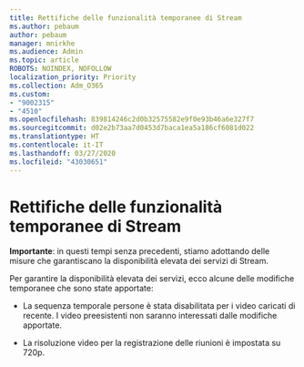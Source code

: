 ```yaml
---
title: Rettifiche delle funzionalità temporanee di Stream
ms.author: pebaum
author: pebaum
manager: mnirkhe
ms.audience: Admin
ms.topic: article
ROBOTS: NOINDEX, NOFOLLOW
localization_priority: Priority
ms.collection: Adm_O365
ms.custom:
- "9002315"
- "4510"
ms.openlocfilehash: 839814246c2d0b32575582e9f0e93b46a6e327f7
ms.sourcegitcommit: d02e2b73aa7d0453d7baca1ea5a186cf6081d022
ms.translationtype: HT
ms.contentlocale: it-IT
ms.lasthandoff: 03/27/2020
ms.locfileid: "43030651"
---
```

# <a name="stream-temporary-feature-adjustments"></a>Rettifiche delle funzionalità temporanee di Stream

**Importante**: in questi tempi senza precedenti, stiamo adottando delle misure che garantiscano la disponibilità elevata dei servizi di Stream.

Per garantire la disponibilità elevata dei servizi, ecco alcune delle modifiche temporanee che sono state apportate: 

- La sequenza temporale persone è stata disabilitata per i video caricati di recente. I video preesistenti non saranno interessati dalle modifiche apportate.

- La risoluzione video per la registrazione delle riunioni è impostata su 720p.
